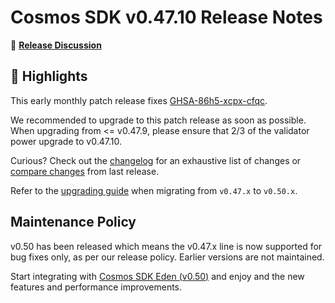 # Cosmos SDK v0.47.10 Release Notes

💬 [**Release Discussion**](https://github.com/orgs/cosmos/discussions/6)

## 🚀 Highlights

This early monthly patch release fixes [GHSA-86h5-xcpx-cfqc](https://github.com/cosmos/cosmos-sdk/security/advisories/GHSA-86h5-xcpx-cfqc).

We recommended to upgrade to this patch release as soon as possible.
When upgrading from <= v0.47.9, please ensure that 2/3 of the validator power upgrade to v0.47.10.

Curious? Check out the [changelog](https://github.com/cosmos/cosmos-sdk/blob/v0.47.10/CHANGELOG.md) for an exhaustive list of changes or [compare changes](https://github.com/cosmos/cosmos-sdk/compare/v0.47.9...v0.47.10) from last release.

Refer to the [upgrading guide](https://github.com/cosmos/cosmos-sdk/blob/release/v0.50.x/UPGRADING.md) when migrating from `v0.47.x` to `v0.50.x`.

## Maintenance Policy

v0.50 has been released which means the v0.47.x line is now supported for bug fixes only, as per our release policy. Earlier versions are not maintained.  

Start integrating with [Cosmos SDK Eden (v0.50)](https://github.com/cosmos/cosmos-sdk/releases/tag/v0.50.5) and enjoy and the new features and performance improvements.
